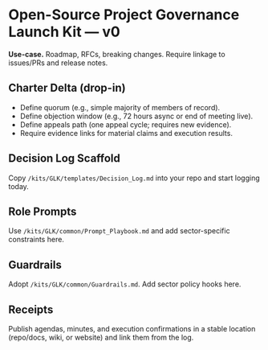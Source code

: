 <!-- status: stub; target: 150+ words -->
# Open-Source Project Governance Launch Kit — v0

**Use-case.** Roadmap, RFCs, breaking changes. Require linkage to issues/PRs and release notes.

## Charter Delta (drop-in)
- Define quorum (e.g., simple majority of members of record).
- Define objection window (e.g., 72 hours async or end of meeting live).
- Define appeals path (one appeal cycle; requires new evidence).
- Require evidence links for material claims and execution results.

## Decision Log Scaffold
Copy `/kits/GLK/templates/Decision_Log.md` into your repo and start logging today.

## Role Prompts
Use `/kits/GLK/common/Prompt_Playbook.md` and add sector-specific constraints here.

## Guardrails
Adopt `/kits/GLK/common/Guardrails.md`. Add sector policy hooks here.

## Receipts
Publish agendas, minutes, and execution confirmations in a stable location (repo/docs, wiki, or website) and link them from the log.

